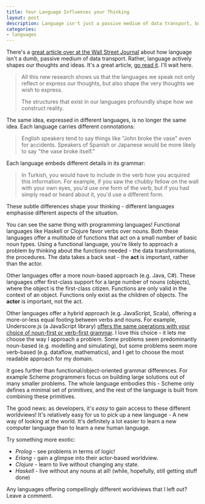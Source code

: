 ```yaml
---
title: Your Language Influences your Thinking
layout: post
description: Language isn't just a passive medium of data transport, but rather an active shaper of thoughts and ideas.
categories:
- languages
---
```



There's a [great article over at the Wall Street Journal](http://online.wsj.com/article/SB10001424052748703467304575383131592767868.html) about how language
isn't a dumb, passive medium of data transport.  Rather, language actively
shapes our thoughts and ideas. It's a great article, 
[go read it](http://online.wsj.com/article/SB10001424052748703467304575383131592767868.html). I'll wait here.

<blockquote>
All this new research shows us that the languages we speak not only reflect or
express our thoughts, but also shape the very thoughts we wish to express. 

The structures that exist in our languages profoundly shape how we construct
reality.
</blockquote>

The same idea, expressed in different languages, is no longer the same idea.
Each language carries different connotations:

<blockquote>
English speakers tend to say things like "John broke the vase" even for
accidents. Speakers of Spanish or Japanese would be more likely to say "the
vase broke itself."
</blockquote>

Each language embeds different details in its grammar:

<blockquote>
In Turkish, you would have to include in the verb how you acquired this
information. For example, if you saw the chubby fellow on the wall with your
own eyes, you'd use one form of the verb, but if you had simply read or heard
about it, you'd use a different form. 
</blockquote>

These subtle differences shape your thinking - different languages emphasise
different aspects of the situation.

You can see the same thing with programming languages! Functional languages
like Haskell or Clojure favor verbs over nouns. Both these languages offer a
multitude of functions that act on a small number of basic noun types. 
Using a functional language, you're likely to approach a problem by thinking
about the functions needed - the data transformations, the procedures. The data
takes a back seat - the **act** is important, rather than the actor.

Other languages offer a more noun-based approach (e.g. Java, C#). These
languages offer first-class support for a large number of nouns (objects),
where the object is the first-class citizen. Functions are only valid in the
context of an object. Functions only exist as the children of objects. The 
**actor** is important, not the act.

Other languages offer a hybrid approach (e.g. JavaScript, Scala), offering a
more-or-less equal footing between verbs and nouns.  For example, Underscore.js
(a JavaScript library) 
[offers the same operations with your choice of noun-first or verb-first grammar](http://documentcloud.github.com/underscore/#styles). 
I love this choice - it lets me choose the way I approach a problem.  Some
problems seem predominantly noun-based (e.g. modelling and simulating), but
some problems seem more verb-based (e.g. dataflow, mathematics), and I get to choose the most readable 
approach for my domain.

It goes further than functional/object-oriented grammar differences. For
example Scheme programmers focus on building large solutions out of many
smaller problems. The whole language embodies this - Scheme only defines a
minimal set of primitives, and the rest of the language is built from combining
these primitives.

The good news: as developers, it's *easy* to gain access to these different
worldviews!  It's relatively easy for us to pick up a new language - A new way
of looking at the world. It's definitely a lot easier to learn a new computer
language than to learn a new human language.

Try something more exotic:

- *Prolog* - see problems in terms of logic!
- *Erlang* - gain a glimpse into their actor-based worldview. 
- *Clojure* - learn to live without changing any state. 
- *Haskell* - live without any nouns at all! (while, hopefully, still getting stuff done)

Any languages offering compellingly different worldviews that I left out? Leave a comment.
